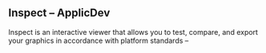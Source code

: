 ## Inspect – ApplicDev

Inspect is an interactive viewer that allows you to test, compare, and export your graphics in accordance with platform standards –
